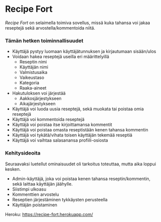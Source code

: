 # Recipe Fort

*Recipe Fort* on selaimella toimiva sovellus, missä kuka tahansa voi jakaa reseptejä sekä arvostella/kommentoida niitä.

### Tämän hetken toiminnallisuudet
- Käyttäjä pystyy luomaan käyttäjätunnuksen ja kirjautumaan sisään/ulos
- Voidaan hakea reseptejä useilla eri määrittelyillä
  - Reseptin nimi
  - Käyttäjän nimi
  - Valmistusaika
  - Vaikeustaso
  - Kategoria
  - Raaka-aineet
- Hakutuloksen voi järjestää
  - Aakkosjärjestykseen
  - Aikajärjestykseen
- Käyttäjä voi luoda uusia reseptejä, sekä muokata tai poistaa omia reseptejä
- Käyttäjä voi kommentoida reseptejä
- Käyttäjä voi poistaa itse kirjoittamansa kommentit
- Käyttäjä voi poistaa omasta reseptistään kenen tahansa kommentin
- Käyttäjä voi tykätä/vihata toisen käyttäjän tekemää reseptiä
- Käyttäjä voi vaihtaa salasanansa profiili-osiosta

### Kehitysideoita

Seuraavaksi luetellut ominaisuudet oli tarkoitus toteuttaa, mutta aika loppui kesken.

- Admin-käyttäjä, joka voi poistaa kenen tahansa reseptin/kommentin, sekä laittaa käyttäjän jäähylle.
- Siistimpi ulkoasu
- Kommenttien arvostelu
- Reseptien järjestäminen tykkäysten perusteella
- Käyttäjän poistaminen



Heroku:
https://recipe-fort.herokuapp.com/
